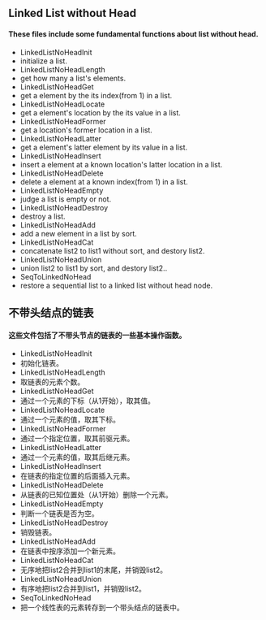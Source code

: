 ## Linked List without Head
#### These files include some  fundamental functions about list without head.
- LinkedListNoHeadInit
 - initialize a list.
- LinkedListNoHeadLength
 - get how many a list's elements.
- LinkedListNoHeadGet
 - get a element by the its index(from 1) in a list.
- LinkedListNoHeadLocate
 - get a element's location by the its value in a list.
- LinkedListNoHeadFormer
 - get a location's former location in a list.
- LinkedListNoHeadLatter
 - get a element's latter element by its value in a list.
- LinkedListNoHeadInsert
 - insert a element at a known location's latter location in a list.
- LinkedListNoHeadDelete
 - delete a element at a known index(from 1) in a list.
- LinkedListNoHeadEmpty
 - judge a list is empty or not.
- LinkedListNoHeadDestroy
 - destroy a list.
- LinkedListNoHeadAdd
 - add a new element in a list by sort.
- LinkedListNoHeadCat
 - concatenate list2 to list1 without sort, and destory list2.
- LinkedListNoHeadUnion
 - union list2 to list1 by sort, and destory list2..
- SeqToLinkedNoHead
 - restore a sequential list to a linked list without head node.

## 不带头结点的链表
#### 这些文件包括了不带头节点的链表的一些基本操作函数。
- LinkedListNoHeadInit
 - 初始化链表。
- LinkedListNoHeadLength
 - 取链表的元素个数。
- LinkedListNoHeadGet
 - 通过一个元素的下标（从1开始），取其值。
- LinkedListNoHeadLocate
 - 通过一个元素的值，取其下标。
- LinkedListNoHeadFormer
 - 通过一个指定位置，取其前驱元素。
- LinkedListNoHeadLatter
 - 通过一个元素的值，取其后继元素。
- LinkedListNoHeadInsert
 - 在链表的指定位置的后面插入元素。
- LinkedListNoHeadDelete
 - 从链表的已知位置处（从1开始）删除一个元素。
- LinkedListNoHeadEmpty
 - 判断一个链表是否为空。
- LinkedListNoHeadDestroy
 - 销毁链表。
- LinkedListNoHeadAdd
 - 在链表中按序添加一个新元素。
- LinkedListNoHeadCat
 - 无序地把list2合并到list1的末尾，并销毁list2。
- LinkedListNoHeadUnion
 - 有序地把list2合并到list1，并销毁list2。
- SeqToLinkedNoHead
 - 把一个线性表的元素转存到一个带头结点的链表中。
